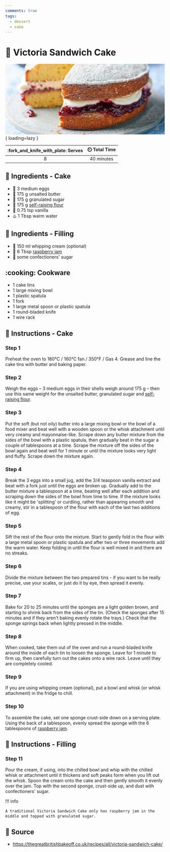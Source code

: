 ```yaml
---
comments: true
tags:
  - dessert
  - cake
---
```

# :cake: Victoria Sandwich Cake

![Victoria Sandwich Cake](../../assets/images/victoria-sandwich-cake.png){ loading=lazy }

| :fork_and_knife_with_plate: Serves | :timer_clock: Total Time |
|:----------------------------------:|:-----------------------: |
| 8 | 40 minutes |

## :salt: Ingredients - Cake

- :egg: 3 medium eggs
- :butter: 175 g unsalted butter
- :candy: 175 g granulated sugar
- :ear_of_rice: 175 g [self-raising flour][2]
- :icecream: 0.75 tsp vanilla
- :hotsprings: 1 Tbsp warm water

## :salt: Ingredients - Filling

- :icecream: 150 ml whipping cream (optional)
- :strawberry: 6 Tbsp [raspberry jam][1]
- :candy: some confectioners' sugar

## :cooking: Cookware

- 1 cake tins
- 1 large mixing bowl
- 1 plastic spatula
- 1 fork
- 1 large metal spoon or plastic spatula
- 1 round-bladed knife
- 1 wire rack

## :pencil: Instructions - Cake

### Step 1

Preheat the oven to 180°C / 160°C fan / 350°F / Gas 4. Grease and line the cake tins with butter and baking paper.

### Step 2

Weigh the eggs – 3 medium eggs in their shells weigh around 175 g – then use this same weight for the unsalted
butter, granulated sugar and [self-raising flour][2].

### Step 3

Put the soft (but not oily) butter into a large mixing bowl or the bowl of a food mixer and beat well with a wooden
spoon or the whisk attachment until very creamy and mayonnaise-like. Scrape down any butter mixture from the sides of
the bowl with a plastic spatula, then gradually beat in the sugar a couple of tablespoons at a time. Scrape the mixture
off the sides of the bowl again and beat well for 1 minute or until the mixture looks very light and fluffy. Scrape down
the mixture again.

### Step 4

Break the 3 eggs into a small jug, add the 3/4 teaspoon vanilla extract and beat with a fork just until the eggs are
broken up. Gradually add to the butter mixture a tablespoon at a time, beating well after each addition and scraping
down the sides of the bowl from time to time. If the mixture looks like it might be 'splitting' or curdling, rather than
appearing smooth and creamy, stir in a tablespoon of the flour with each of the last two additions of egg.

### Step 5

Sift the rest of the flour onto the mixture. Start to gently fold in the flour with a large metal spoon or plastic
spatula and after two or three movements add the warm water. Keep folding in until the flour is well mixed in and there
are no streaks.

### Step 6

Divide the mixture between the two prepared tins - if you want to be really precise, use your scales, or just do it by
eye, then spread it evenly.

### Step 7

Bake for 20 to 25 minutes until the sponges are a light golden brown, and starting to shrink back from the sides of the
tin. (Check the sponges after 15 minutes and if they aren't baking evenly rotate the trays.) Check that the sponge
springs back when lightly pressed in the middle.

### Step 8

When cooked, take them out of the oven and run a round-bladed knife around the inside of each tin to loosen the sponge.
Leave for 1 minute to firm up, then carefully turn out the cakes onto a wire rack. Leave until they are completely
cooled.

### Step 9

If you are using whipping cream (optional), put a bowl and whisk (or whisk attachment) in the fridge to chill.

### Step 10

To assemble the cake, set one sponge crust-side down on a serving plate. Using the back of a tablespoon, evenly spread
the sponge with the 6 tablespoons of [raspberry jam][1].

## :pencil: Instructions - Filling

### Step 11

Pour the cream, if using, into the chilled bowl and whip with the chilled whisk or attachment until it thickens and soft
peaks form when you lift out the whisk. Spoon the cream onto the cake and then gently smooth it evenly over the jam. Top
with the second sponge, crust-side up, and dust with confectioners' sugar.

!!! info

    A traditional Victoria Sandwich Cake only has raspberry jam in the middle and topped with granulated sugar.

## :link: Source

- <https://thegreatbritishbakeoff.co.uk/recipes/all/victoria-sandwich-cake/>

[1]: <../../sauces-and-dressings/single-jar-of-fruit-jam.md>
[2]: <../../reference/equivalents-and-substitutes.md#self-rising-flour>
